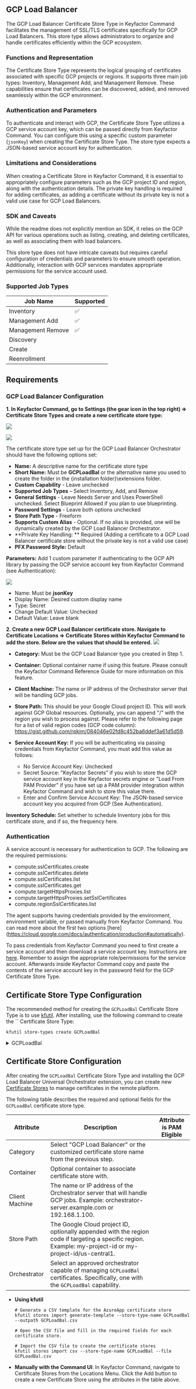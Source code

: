 ## GCP Load Balancer

The GCP Load Balancer Certificate Store Type in Keyfactor Command facilitates the management of SSL/TLS certificates specifically for GCP Load Balancers. This store type allows administrators to organize and handle certificates efficiently within the GCP ecosystem.

### Functions and Representation

The Certificate Store Type represents the logical grouping of certificates associated with specific GCP projects or regions. It supports three main job types: Inventory, Management Add, and Management Remove. These capabilities ensure that certificates can be discovered, added, and removed seamlessly within the GCP environment.

### Authentication and Parameters

To authenticate and interact with GCP, the Certificate Store Type utilizes a GCP service account key, which can be passed directly from Keyfactor Command. You can configure this using a specific custom parameter (`jsonKey`) when creating the Certificate Store Type. The store type expects a JSON-based service account key for authentication.

### Limitations and Considerations

When creating a Certificate Store in Keyfactor Command, it is essential to appropriately configure parameters such as the GCP project ID and region, along with the authentication details. The private key handling is required for adding certificates, as adding a certificate without its private key is not a valid use case for GCP Load Balancers.

### SDK and Caveats

While the readme does not explicitly mention an SDK, it relies on the GCP API for various operations such as listing, creating, and deleting certificates, as well as associating them with load balancers.

This store type does not have intricate caveats but requires careful configuration of credentials and parameters to ensure smooth operation. Additionally, interaction with GCP services mandates appropriate permissions for the service account used.



### Supported Job Types

| Job Name | Supported |
| -------- | --------- |
| Inventory | ✅ |
| Management Add | ✅ |
| Management Remove | ✅ |
| Discovery |  |
| Create |  |
| Reenrollment |  |

## Requirements

### GCP Load Balancer Configuration

**1. In Keyfactor Command, go to Settings (the gear icon in the top right) => Certificate Store Types and create a new certificate store type:**

![](images/image1.png)

![](images/image2.png)

The certificate store type set up for the GCP Load Balancer Orchestrator should have the following options set:

- **Name:** A descriptive name for the certificate store type
- **Short Name:** Must be **GCPLoadBal** or the alternative name you used to create the folder in the {installation folder}\extensions folder.
- **Custom Capability** - Leave unchecked
- **Supported Job Types** – Select Inventory, Add, and Remove
- **General Settings** - Leave Needs Server and Uses PowerShell unchecked.  Select Blueprint Allowed if you plan to use blueprinting.
- **Password Settings** - Leave both options unchecked
- **Store Path Type** - Freeform
- **Supports Custom Alias** - Optional.  If no alias is provided, one will be dynamically created by the GCP Load Balancer Orchestrator.
- **Private Key Handling: ** Required (Adding a certificate to a GCP Load Balancer certificate store without the private key is not a valid use case)
- **PFX Password Style:** Default

**Parameters:** Add 1 custom parameter if authenticating to the GCP API library by passing the GCP service account key from Keyfactor Command (see Authentication):

![](images/image3.png)

- Name: Must be **jsonKey**
- Display Name: Desired custom display name
- Type: Secret
- Change Default Value: Unchecked
- Default Value: Leave blank



**2. Create a new GCP Load Balancer certificate store.  Navigate to Certificate Locations =\> Certificate Stores within Keyfactor Command to add the store. Below are the values that should be entered.**
![](images/image4.png)

- **Category:** Must be the GCP Load Balancer type you created in Step 1.

- **Container:** Optional container name if using this feature.  Please consult the Keyfactor Command Reference Guide for more information on this feature.

- **Client Machine:** The name or IP address of the Orchestrator server that will be handling GCP jobs.

- **Store Path:** This should be your Google Cloud project ID.  This will work against GCP Global resources.  Optionally, you can append "/" with the region you wish to process against.  Please refer to the following page for a list of valid region codes (GCP code column): https://gist.github.com/rpkim/084046e02fd8c452ba6ddef3a61d5d59.

- **Service Account Key:** If you will be authenticating via passing credentials from Keyfactor Command, you must add this value as follows:
  - No Service Account Key: Unchecked
  - Secret Source: "Keyfactor Secrets" if you wish to store the GCP service account key in the Keyfactor secrets engine or "Load From PAM Provider" if you have set up a PAM provider integration within Keyfactor Command and wish to store this value there.
  - Enter and Confirm Service Account Key: The JSON-based service account key you acquired from GCP (See Authentication).

**Inventory Schedule:** Set whether to schedule Inventory jobs for this certificate store, and if so, the frequency here.

### Authentication

A service account is necessary for authentication to GCP.  The following are the required permissions:
- compute.sslCertificates.create
- compute.sslCertificates.delete
- compute.sslCertificates.list
- compute.sslCertificates.get
- compute.targetHttpsProxies.list
- compute.targetHttpsProxies.setSslCertificates
- compute.regionSslCertificates.list

The agent supports having credentials provided by the environment, environment variable, or passed manually from Keyfactor Command.  You can read more about the first two options [here] (https://cloud.google.com/docs/authentication/production#automatically).

To pass credentials from Keyfactor Command you need to first create a service account and then download a service account key.  Instructions are [here](https://cloud.google.com/docs/authentication/production#manually).  Remember to assign the appropriate role/permissions for the service account.  Afterwards inside Keyfactor Command copy and paste the contents of the service account key in the password field for the GCP Certificate Store Type.



## Certificate Store Type Configuration

The recommended method for creating the `GCPLoadBal` Certificate Store Type is to use [kfutil](https://github.com/Keyfactor/kfutil). After installing, use the following command to create the `` Certificate Store Type:

```shell
kfutil store-types create GCPLoadBal
```

<details><summary>GCPLoadBal</summary>

Create a store type called `GCPLoadBal` with the attributes in the tables below:

### Basic Tab
| Attribute | Value | Description |
| --------- | ----- | ----- |
| Name | GCP Load Balancer | Display name for the store type (may be customized) |
| Short Name | GCPLoadBal | Short display name for the store type |
| Capability | GCPLoadBal | Store type name orchestrator will register with. Check the box to allow entry of value |
| Supported Job Types (check the box for each) | Add, Discovery, Remove | Job types the extension supports |
| Supports Add | ✅ | Check the box. Indicates that the Store Type supports Management Add |
| Supports Remove | ✅ | Check the box. Indicates that the Store Type supports Management Remove |
| Supports Discovery |  |  Indicates that the Store Type supports Discovery |
| Supports Reenrollment |  |  Indicates that the Store Type supports Reenrollment |
| Supports Create |  |  Indicates that the Store Type supports store creation |
| Needs Server |  | Determines if a target server name is required when creating store |
| Blueprint Allowed |  | Determines if store type may be included in an Orchestrator blueprint |
| Uses PowerShell |  | Determines if underlying implementation is PowerShell |
| Requires Store Password |  | Determines if a store password is required when configuring an individual store. |
| Supports Entry Password |  | Determines if an individual entry within a store can have a password. |

The Basic tab should look like this:

![GCPLoadBal Basic Tab](../docsource/images/GCPLoadBal-basic-store-type-dialog.png)

### Advanced Tab
| Attribute | Value | Description |
| --------- | ----- | ----- |
| Supports Custom Alias | Optional | Determines if an individual entry within a store can have a custom Alias. |
| Private Key Handling | Required | This determines if Keyfactor can send the private key associated with a certificate to the store. Required because IIS certificates without private keys would be invalid. |
| PFX Password Style | Default | 'Default' - PFX password is randomly generated, 'Custom' - PFX password may be specified when the enrollment job is created (Requires the Allow Custom Password application setting to be enabled.) |

The Advanced tab should look like this:

![GCPLoadBal Advanced Tab](../docsource/images/GCPLoadBal-advanced-store-type-dialog.png)

### Custom Fields Tab
Custom fields operate at the certificate store level and are used to control how the orchestrator connects to the remote target server containing the certificate store to be managed. The following custom fields should be added to the store type:

| Name | Display Name | Type | Default Value/Options | Required | Description |
| ---- | ------------ | ---- | --------------------- | -------- | ----------- |


The Custom Fields tab should look like this:

![GCPLoadBal Custom Fields Tab](../docsource/images/GCPLoadBal-custom-fields-store-type-dialog.png)



</details>

## Certificate Store Configuration

After creating the `GCPLoadBal` Certificate Store Type and installing the GCP Load Balancer Universal Orchestrator extension, you can create new [Certificate Stores](https://software.keyfactor.com/Core-OnPrem/Current/Content/ReferenceGuide/Certificate%20Stores.htm?Highlight=certificate%20store) to manage certificates in the remote platform.

The following table describes the required and optional fields for the `GCPLoadBal` certificate store type.

| Attribute | Description | Attribute is PAM Eligible |
| --------- | ----------- | ------------------------- |
| Category | Select "GCP Load Balancer" or the customized certificate store name from the previous step. | |
| Container | Optional container to associate certificate store with. | |
| Client Machine | The name or IP address of the Orchestrator server that will handle GCP jobs. Example: orchestrator-server.example.com or 192.168.1.100. | |
| Store Path | The Google Cloud project ID, optionally appended with the region code if targeting a specific region. Example: my-project-id or my-project-id/us-central1. | |
| Orchestrator | Select an approved orchestrator capable of managing `GCPLoadBal` certificates. Specifically, one with the `GCPLoadBal` capability. | |

* **Using kfutil**

    ```shell
    # Generate a CSV template for the AzureApp certificate store
    kfutil stores import generate-template --store-type-name GCPLoadBal --outpath GCPLoadBal.csv

    # Open the CSV file and fill in the required fields for each certificate store.

    # Import the CSV file to create the certificate stores
    kfutil stores import csv --store-type-name GCPLoadBal --file GCPLoadBal.csv
    ```

* **Manually with the Command UI**: In Keyfactor Command, navigate to Certificate Stores from the Locations Menu. Click the Add button to create a new Certificate Store using the attributes in the table above.